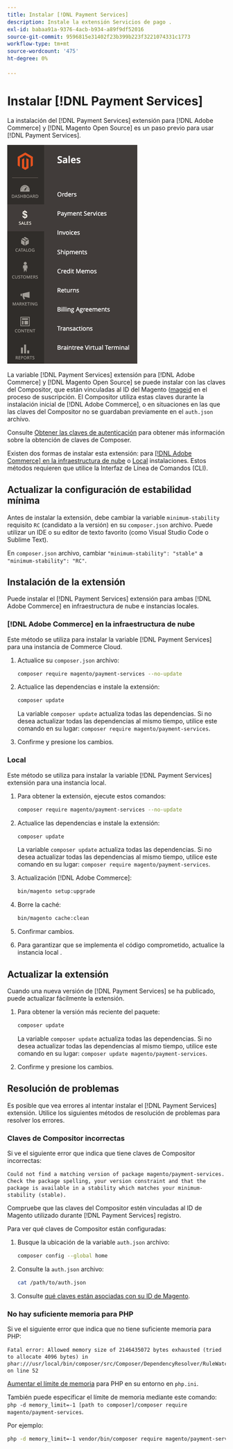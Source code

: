 ```yaml
---
title: Instalar [!DNL Payment Services]
description: Instale la extensión Servicios de pago .
exl-id: babaa91a-9376-4acb-b934-a89f9df52016
source-git-commit: 9596815e31402f23b399b223f3221074331c1773
workflow-type: tm+mt
source-wordcount: '475'
ht-degree: 0%

---
```


# Instalar [!DNL Payment Services]

La instalación del [!DNL Payment Services] extensión para [!DNL Adobe Commerce] y [!DNL Magento Open Source] es un paso previo para usar [!DNL Payment Services].

![[!DNL Payment Services] vista de administración de extensiones](assets/admin-view.png)

La variable [!DNL Payment Services] extensión para [!DNL Adobe Commerce] y [!DNL Magento Open Source] se puede instalar con las claves del Compositor, que están vinculadas al ID del Magento ([mageid](https://devdocs.magento.com/marketplace/sellers/profile-personal.html#field-descriptions) en el proceso de suscripción. El Compositor utiliza estas claves durante la instalación inicial de [!DNL Adobe Commerce], o en situaciones en las que las claves del Compositor no se guardaban previamente en el `auth.json` archivo.

Consulte [Obtener las claves de autenticación](https://devdocs.magento.com/guides/v2.4/install-gde/prereq/connect-auth.html) para obtener más información sobre la obtención de claves de Composer.

Existen dos formas de instalar esta extensión: para [[!DNL Adobe Commerce] en la infraestructura de nube](install.md#adobe-commerce-on-cloud-infrastructure) o [Local](install.md#on-premises) instalaciones. Estos métodos requieren que utilice la Interfaz de Línea de Comandos (CLI).

## Actualizar la configuración de estabilidad mínima

Antes de instalar la extensión, debe cambiar la variable `minimum-stability` requisito `RC` (candidato a la versión) en su `composer.json` archivo. Puede utilizar un IDE o su editor de texto favorito (como Visual Studio Code o Sublime Text).

En `composer.json` archivo, cambiar `"minimum-stability": "stable"` a `"minimum-stability": "RC"`.

## Instalación de la extensión

Puede instalar el [!DNL Payment Services] extensión para ambas [!DNL Adobe Commerce] en infraestructura de nube e instancias locales.

### [!DNL Adobe Commerce] en la infraestructura de nube

Este método se utiliza para instalar la variable [!DNL Payment Services] para una instancia de Commerce Cloud.

1. Actualice su `composer.json` archivo:

   ```bash
   composer require magento/payment-services --no-update
   ```

1. Actualice las dependencias e instale la extensión:

   ```bash
   composer update
   ```

   La variable `composer update` actualiza todas las dependencias. Si no desea actualizar todas las dependencias al mismo tiempo, utilice este comando en su lugar: `composer require magento/payment-services`.

1. Confirme y presione los cambios.

### Local

Este método se utiliza para instalar la variable [!DNL Payment Services] extensión para una instancia local.

1. Para obtener la extensión, ejecute estos comandos:

   ```bash
   composer require magento/payment-services --no-update
   ```

1. Actualice las dependencias e instale la extensión:

   ```bash
   composer update
   ```

   La variable `composer update` actualiza todas las dependencias. Si no desea actualizar todas las dependencias al mismo tiempo, utilice este comando en su lugar: `composer require magento/payment-services`.

1. Actualización [!DNL Adobe Commerce]:

   ```bash
   bin/magento setup:upgrade
   ```

1. Borre la caché:

   ```bash
   bin/magento cache:clean
   ```

1. Confirmar cambios.
1. Para garantizar que se implementa el código comprometido, actualice la instancia local .

## Actualizar la extensión

Cuando una nueva versión de [!DNL Payment Services] se ha publicado, puede actualizar fácilmente la extensión.

1. Para obtener la versión más reciente del paquete:

   ```bash
   composer update
   ```

   La variable `composer update` actualiza todas las dependencias. Si no desea actualizar todas las dependencias al mismo tiempo, utilice este comando en su lugar: `composer update magento/payment-services`.

1. Confirme y presione los cambios.

## Resolución de problemas

Es posible que vea errores al intentar instalar el [!DNL Payment Services] extensión. Utilice los siguientes métodos de resolución de problemas para resolver los errores.

### Claves de Compositor incorrectas

Si ve el siguiente error que indica que tiene claves de Compositor incorrectas:

```terminal
Could not find a matching version of package magento/payment-services. Check the package spelling, your version constraint and that the package is available in a stability which matches your minimum-stability (stable).
```

Compruebe que las claves del Compositor estén vinculadas al ID de Magento utilizado durante [!DNL Payment Services] registro.

Para ver qué claves de Compositor están configuradas:

1. Busque la ubicación de la variable `auth.json` archivo:

   ```bash
   composer config --global home
   ```

1. Consulte la `auth.json` archivo:

   ```bash
   cat /path/to/auth.json
   ```

1. Consulte [qué claves están asociadas con su ID de Magento](https://devdocs.magento.com/guides/v2.4/install-gde/prereq/connect-auth.html).

### No hay suficiente memoria para PHP

Si ve el siguiente error que indica que no tiene suficiente memoria para PHP:

```terminal
Fatal error: Allowed memory size of 2146435072 bytes exhausted (tried to allocate 4096 bytes) in phar:///usr/local/bin/composer/src/Composer/DependencyResolver/RuleWatchGraph.php on line 52
```

[Aumentar el límite de memoria](https://devdocs.magento.com/cloud/project/magento-app-php-ini.html#increase-php-memory-limit) para PHP en su entorno en `php.ini`.

También puede especificar el límite de memoria mediante este comando: `php -d memory_limit=-1 [path to composer]/composer require magento/payment-services`.

Por ejemplo:

```bash
php -d memory_limit=-1 vendor/bin/composer require magento/payment-services
```
